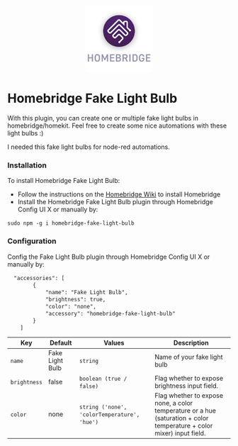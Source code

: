 
<p align="center">

<img src="https://github.com/homebridge/branding/raw/master/logos/homebridge-wordmark-logo-vertical.png" width="150">

</p>


# Homebridge Fake Light Bulb
With this plugin, you can create one or multiple fake light bulbs in homebridge/homekit. Feel free to create some nice automations with these light bulbs :) 

I needed this fake light bulbs for node-red automations. 

### Installation
To install Homebridge Fake Light Bulb:
- Follow the instructions on the [Homebridge Wiki](https://github.com/homebridge/homebridge/wiki) to install Homebridge
- Install the Homebridge Fake Light Bulb plugin through Homebridge Config UI X or manually by:
```
sudo npm -g i homebridge-fake-light-bulb
```

### Configuration

Config the Fake Light Bulb plugin through Homebridge Config UI X or manually by:
```
  "accessories": [
        {
            "name": "Fake Light Bulb",
            "brightness": true,
            "color": "none",
            "accessory": "homebridge-fake-light-bulb"
        }
    ]
  ```
Key | Default | Values | Description
-------- | ----------- | ----------- | -----------
`name` | Fake Light Bulb | `string` | Name of your fake light bulb
`brightness` | false | `boolean (true / false)` | Flag whether to expose brightness input field.
`color` | none | `string ('none', 'colorTemperature', 'hue')` | Flag whether to expose none, a color temperature or a hue (saturation + color temperature + color mixer) input field. 